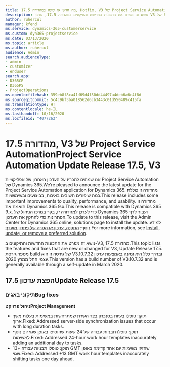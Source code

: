 ```yaml
---
title: מה חדש או שונה במהדורה 17.5, Hotfix, V3 של Project Service Automation
description: נושא זה מפרט את התכונות החדשות והתיקונים במהדורה 17.5, עדכון V3 של Project Service Automation.
author: ruhercul
manager: kfend
ms.service: dynamics-365-customerservice
ms.custom: dyn365-projectservice
ms.date: 03/13/2020
ms.topic: article
ms.author: ruhercul
audience: Admin
search.audienceType:
- admin
- customizer
- enduser
search.app:
- D365CE
- D365PS
- ProjectOperations
ms.openlocfilehash: 359eb8f8ca41d69d4f30dd44497a4deb6a6c4f8d
ms.sourcegitcommit: 5c4c9bf3ba018562d6cb3443c01d550489c415fa
ms.translationtype: HT
ms.contentlocale: he-IL
ms.lasthandoff: 10/16/2020
ms.locfileid: "4077263"
---
```

# <a name="project-service-automation-update-release-175-v3"></a><span data-ttu-id="bf18c-103">מהדורה 17.5, V3 של Project Service Automation</span><span class="sxs-lookup"><span data-stu-id="bf18c-103">Project Service Automation Update Release 17.5, V3</span></span>

<span data-ttu-id="bf18c-104">אנו שמחים להכריז על העדכון האחרון של אפליקציית Project Service Automation של Dynamics 365.</span><span class="sxs-lookup"><span data-stu-id="bf18c-104">We’re pleased to announce the latest update for the Project Service Automation application for Dynamics 365.</span></span> <span data-ttu-id="bf18c-105">מהדורה זו כוללת כמה שיפורים חשובים באיכות, בביצועים ובשימושיות.</span><span class="sxs-lookup"><span data-stu-id="bf18c-105">This release includes some important improvements to quality, performance, and usability.</span></span>  <span data-ttu-id="bf18c-106">מהדורה זו תואמת את Dynamics 365 9.x.</span><span class="sxs-lookup"><span data-stu-id="bf18c-106">This release is compatible with Dynamics 365 9.x.</span></span> <span data-ttu-id="bf18c-107">כדי לעדכן למהדורה זו, בקר במרכז הניהול של Dynamics 365 ועבור לדף הפתרונות כדי להתקין את העדכון.</span><span class="sxs-lookup"><span data-stu-id="bf18c-107">To update to this release, visit the Admin Center for Dynamics 365 online, solutions page to install the update.</span></span> <span data-ttu-id="bf18c-108">למידע נוסף: [התקנה, עדכון או הסרה של פתרון מועדף](https://docs.microsoft.com/power-platform/admin/install-remove-preferred-solution).</span><span class="sxs-lookup"><span data-stu-id="bf18c-108">For more information, see [Install, update, or remove a preferred solution](https://docs.microsoft.com/power-platform/admin/install-remove-preferred-solution).</span></span>

<span data-ttu-id="bf18c-109">נושא זה מפרט את התכונות החדשות והתיקונים ב-V3, מהדורה 17.5.</span><span class="sxs-lookup"><span data-stu-id="bf18c-109">This topic lists the features and fixes that are new or changed for V3, Update Release 17.5.</span></span> <span data-ttu-id="bf18c-110">מספר גירסת build של גירסה זו הוא V3.10.7.32 ובדרך כלל היא זמינה באמצעות עדכון עצמי החל ממרץ 2020.</span><span class="sxs-lookup"><span data-stu-id="bf18c-110">This version has a build number of V3.10.7.32 and is generally available through a self-update in March 2020.</span></span>


## <a name="update-release-175"></a><span data-ttu-id="bf18c-111">הפצת עדכון 17.5</span><span class="sxs-lookup"><span data-stu-id="bf18c-111">Update Release 17.5</span></span>

### <a name="bug-fixes"></a><span data-ttu-id="bf18c-112">תיקוני באגים</span><span class="sxs-lookup"><span data-stu-id="bf18c-112">Bug fixes</span></span>


<span data-ttu-id="bf18c-113">**ניהול פרויקט**</span><span class="sxs-lookup"><span data-stu-id="bf18c-113">**Project Management**</span></span>

- <span data-ttu-id="bf18c-114">תוקן: טופלו בעיות בסנכרון בצד השרת שמתרחשות במשימות בעלות משך ארוך.</span><span class="sxs-lookup"><span data-stu-id="bf18c-114">Fixed: Addressed server-side synchronization issues that occur with long duration tasks.</span></span>
- <span data-ttu-id="bf18c-115">תוקן: טופלו תבניות עבודה של 24 שעות שהוסיפו באופן שגוי יום נוסף למשימות.</span><span class="sxs-lookup"><span data-stu-id="bf18c-115">Fixed: Addressed 24-hour work hour templates inaccurately adding an additional day to tasks.</span></span>
- <span data-ttu-id="bf18c-116">תוקן: טופלו תבניות עבודה +13 GMT שהזיזו משימות יום אחד קדימה באופן שגוי.</span><span class="sxs-lookup"><span data-stu-id="bf18c-116">Fixed: Addressed +13 GMT work hour templates inaccurately shifting tasks one day ahead.</span></span>

